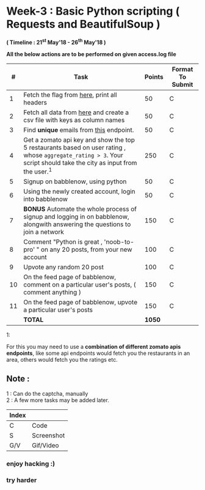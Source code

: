 # Week-3 : Basic Python scripting ( Requests and BeautifulSoup )

**( Timeline : 21<sup>st</sup> May'18 - 26<sup>th</sup> May'18 )**
 
 **All the below actions are to be performed on given access.log file**

|#| Task		| Points	|	Format To Submit	|
|--| ------------- 	| -------------	|	-------------------		|
|1| Fetch the flag from [here](http://www.mocky.io/v2/5b026eb43000007a00cee110), print all headers  | 50  |	C	|
|2| Fetch all data from [here](https://jsonplaceholder.typicode.com/posts) and create a csv file with keys as column names   | 50  |	C	|
|3| Find **unique** emails from [this](https://jsonplaceholder.typicode.com/comments) endpoint. | 50  |	C	|
|4|Get a zomato api key and show the top 5 restaurants based on user rating , whose `aggregate_rating > 3`. Your script should take the city as input from the user.<sup>1</sup>  | 250  |		C	|
|5| Signup on babblenow, using python  | 50  |	C	|
|6| Using the newly created account, login into babblenow  | 50  |	C	|
|7| **BONUS** Automate the whole process of  signup and logging in on babblenow, alongwith answering the questions to join a network | 150  |	C	|
|8| Comment "Python is great , 'noob-to-pro' " on any 20 posts, from your new account  | 100  |		C	|
|9| Upvote any random 20 post  | 100  |		C	|
|10| On the feed page of babblenow, comment on a particular user's posts, ( comment anything )  | 150  |		C	|
|11| On the feed page of babblenow, upvote a particular user's posts | 150  |		C	|
|| **TOTAL** 	| **1050**	|


1: 

For this you may need to use a **combination of different zomato apis endpoints**, like some api endpoints would fetch you the restaurants in an area, others would fetch you the ratings etc.

## Note :

1 : Can do the captcha, manually <br>
2 : A few more tasks may be added later.



Index	|	|
--------|-------|
C	| Code	|
S	| Screenshot	|
G/V	| Gif/Video	|



### enjoy hacking :)
### try harder
